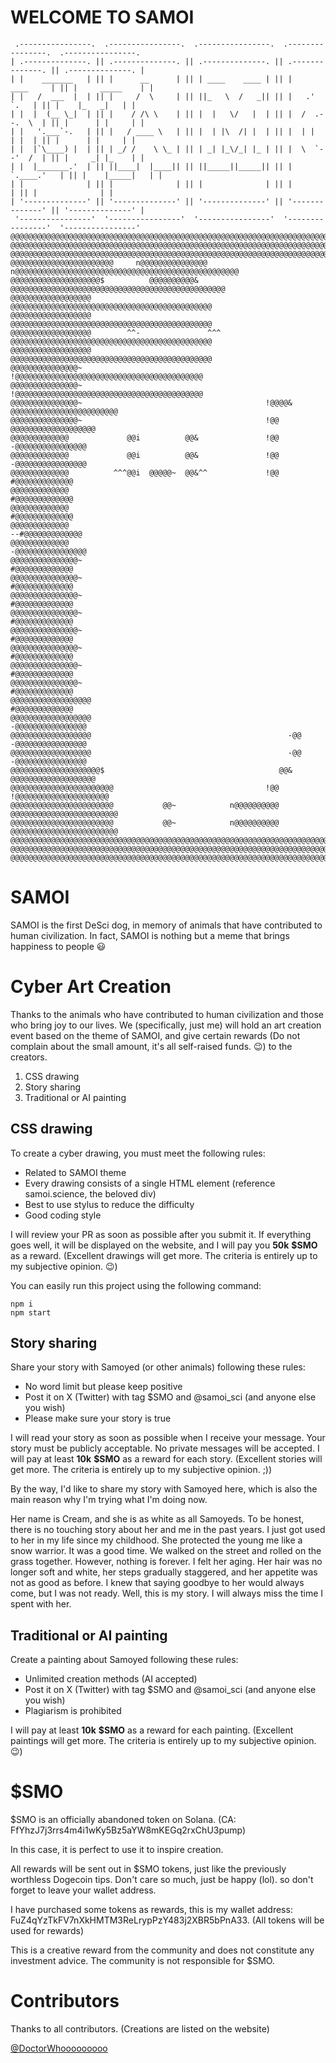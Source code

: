 ﻿# WELCOME TO SAMOI

```
 .----------------.  .----------------.  .----------------.  .----------------.  .----------------. 
| .--------------. || .--------------. || .--------------. || .--------------. || .--------------. |
| |    _______   | || |      __      | || | ____    ____ | || |     ____     | || |     _____    | |
| |   /  ___  |  | || |     /  \     | || ||_   \  /   _|| || |   .'    `.   | || |    |_   _|   | |
| |  |  (__ \_|  | || |    / /\ \    | || |  |   \/   |  | || |  /  .--.  \  | || |      | |     | |
| |   '.___`-.   | || |   / ____ \   | || |  | |\  /| |  | || |  | |    | |  | || |      | |     | |
| |  |`\____) |  | || | _/ /    \ \_ | || | _| |_\/_| |_ | || |  \  `--'  /  | || |     _| |_    | |
| |  |_______.'  | || ||____|  |____|| || ||_____||_____|| || |   `.____.'   | || |    |_____|   | |
| |              | || |              | || |              | || |              | || |              | |
| '--------------' || '--------------' || '--------------' || '--------------' || '--------------' |
 '----------------'  '----------------'  '----------------'  '----------------'  '----------------' 
@@@@@@@@@@@@@@@@@@@@@@@@@@@@@@@@@@@@@@@@@@@@@@@@@@@@@@@@@@@@@@@@@@@@@@@@@@@@@@@@@@@@@@@@@@@@@@@@@@@@
@@@@@@@@@@@@@@@@@@@@@@@@@@@@@@@@@@@@@@@@@@@@@@@@@@@@@@@@@@@@@@@@@@@@@@@@@@@@@@@@@@@@@@@@@@@@@@@@@@@@
@@@@@@@@@@@@@@@@@@@@@@@@@@@@@@@@@@@@@@@@@@@@@@@@@@@@@@@@@@@@@@@@@@@@@@@@@@@@@@@@@@@@@@@@@@@@@@@@@@@@
@@@@@@@@@@@@@@@@@@@@@@@     n@@@@@@@@@@@@@@@     n@@@@@@@@@@@@@@@@@@@@@@@@@@@@@@@@@@@@@@@@@@@@@@@@@@
@@@@@@@@@@@@@@@@@@@@$          @@@@@@@@@@&          @@@@@@@@@@@@@@@@@@@@@@@@@@@@@@@@@@@@@@@@@@@@@@@@
@@@@@@@@@@@@@@@@@@                                     @@@@@@@@@@@@@@@@@@@@@@@@@@@@@@@@@@@@@@@@@@@@@
@@@@@@@@@@@@@@@@@@                                     @@@@@@@@@@@@@@@@@@@@@@@@@@@@@@@@@@@@@@@@@@@@@
@@@@@@@@@@@@@@@@@@        ^^-               ^^^        @@@@@@@@@@@@@@@@@@@@@@@@@@@@@@@@@@@@@@@@@@@@@
@@@@@@@@@@@@@@@@@@                                     @@@@@@@@@@@@@@@@@@@@@@@@@@@@@@@@@@@@@@@@@@@@@
@@@@@@@@@@@@@@@~                                         !@@@@@@@@@@@@@@@@@@@@@@@@@@@@@@@@@@@@@@@@@@
@@@@@@@@@@@@@@@~                                         !@@@@@@@@@@@@@@@@@@@@@@@@@@@@@@@@@@@@@@@@@@
@@@@@@@@@@@@@@@~                                         !@@@@&             @@@@@@@@@@@@@@@@@@@@@@@@
@@@@@@@@@@@@@@@~                                         !@@                     @@@@@@@@@@@@@@@@@@@
@@@@@@@@@@@@@             @@i          @@&               !@@                       -@@@@@@@@@@@@@@@@
@@@@@@@@@@@@@             @@i          @@&               !@@                       -@@@@@@@@@@@@@@@@
@@@@@@@@@@@@@          ^^^@@i  @@@@@~  @@&^^             !@@                          #@@@@@@@@@@@@@
@@@@@@@@@@@@@                                                                         #@@@@@@@@@@@@@
@@@@@@@@@@@@@                                                                         #@@@@@@@@@@@@@
@@@@@@@@@@@@@                                                                       --#@@@@@@@@@@@@@
@@@@@@@@@@@@@                                                                      -@@@@@@@@@@@@@@@@
@@@@@@@@@@@@@@@~                                                                      #@@@@@@@@@@@@@
@@@@@@@@@@@@@@@~                                                                      #@@@@@@@@@@@@@
@@@@@@@@@@@@@@@~                                                                      #@@@@@@@@@@@@@
@@@@@@@@@@@@@@@~                                                                      #@@@@@@@@@@@@@
@@@@@@@@@@@@@@@~                                                                      #@@@@@@@@@@@@@
@@@@@@@@@@@@@@@~                                                                      #@@@@@@@@@@@@@
@@@@@@@@@@@@@@@~                                                                      #@@@@@@@@@@@@@
@@@@@@@@@@@@@@@~                                                                      #@@@@@@@@@@@@@
@@@@@@@@@@@@@@@@@@                                                                    #@@@@@@@@@@@@@
@@@@@@@@@@@@@@@@@@                                                                 -@@@@@@@@@@@@@@@@
@@@@@@@@@@@@@@@@@@                                            -@@                  -@@@@@@@@@@@@@@@@
@@@@@@@@@@@@@@@@@@                                            -@@                  -@@@@@@@@@@@@@@@@
@@@@@@@@@@@@@@@@@@@@$                                       @@&                  @@@@@@@@@@@@@@@@@@@
@@@@@@@@@@@@@@@@@@@@@@@                                  !@@                  !@@@@@@@@@@@@@@@@@@@@@
@@@@@@@@@@@@@@@@@@@@@@@           @@~            n@@@@@@@@@@                @@@@@@@@@@@@@@@@@@@@@@@@
@@@@@@@@@@@@@@@@@@@@@@@           @@~            n@@@@@@@@@@                @@@@@@@@@@@@@@@@@@@@@@@@
@@@@@@@@@@@@@@@@@@@@@@@@@@@@@@@@@@@@@@@@@@@@@@@@@@@@@@@@@@@@@@@@@@@@@@@@@@@@@@@@@@@@@@@@@@@@@@@@@@@@
@@@@@@@@@@@@@@@@@@@@@@@@@@@@@@@@@@@@@@@@@@@@@@@@@@@@@@@@@@@@@@@@@@@@@@@@@@@@@@@@@@@@@@@@@@@@@@@@@@@@
@@@@@@@@@@@@@@@@@@@@@@@@@@@@@@@@@@@@@@@@@@@@@@@@@@@@@@@@@@@@@@@@@@@@@@@@@@@@@@@@@@@@@@@@@@@@@@@@@@@@
```

# SAMOI

SAMOI is the first DeSci dog, in memory of animals that have contributed to human civilization. 
In fact, SAMOI is nothing but a meme that brings happiness to people 😃

# Cyber ​​Art Creation
Thanks to the animals who have contributed to human civilization and those who bring joy to our lives. 
We (specifically, just me) will hold an art creation event based on the theme of SAMOI, and give certain rewards (Do not complain about the small amount, it's all self-raised funds. 😉) to the creators.
1. CSS drawing
2. Story sharing
3. Traditional or AI painting

## CSS drawing
To create a cyber drawing, you must meet the following rules:
- Related to SAMOI theme
- Every drawing consists of a single HTML element (reference samoi.science, the beloved div)
- Best to use stylus to reduce the difficulty
- Good coding style

I will review your PR as soon as possible after you submit it.
If everything goes well, it will be displayed on the website, and I will pay you **50k** **$SMO** as a reward. (Excellent drawings will get more. The criteria is entirely up to my subjective opinion. 😉)


You can easily run this project using the following command:

```
npm i
npm start
```

## Story sharing
Share your story with Samoyed (or other animals) following these rules:
- No word limit but please keep positive
- Post it on X (Twitter) with tag $SMO and @samoi_sci (and anyone else you wish)
- Please make sure your story is true

I will read your story as soon as possible when I receive your message. Your story must be publicly acceptable. No private messages will be accepted.
I will pay at least **10k** **$SMO** as a reward for each story. (Excellent stories will get more. The criteria is entirely up to my subjective opinion. ;))


By the way, I'd like to share my story with Samoyed here, which is also the main reason why I'm trying what I'm doing now.

Her name is Cream, and she is as white as all Samoyeds. To be honest, there is no touching story about her and me in the past years.
I just got used to her in my life since my childhood. She protected the young me like a snow warrior.
It was a good time. We walked on the street and rolled on the grass together.
However, nothing is forever. I felt her aging. Her hair was no longer soft and white, her steps gradually staggered, and her appetite was not as good as before.
I knew that saying goodbye to her would always come, but I was not ready.
Well, this is my story. I will always miss the time I spent with her.

## Traditional or AI painting
Create a painting about Samoyed following these rules:
- Unlimited creation methods (AI accepted)
- Post it on X (Twitter) with tag $SMO and @samoi_sci (and anyone else you wish)
- Plagiarism is prohibited

I will pay at least **10k** **$SMO** as a reward for each painting. (Excellent paintings will get more. The criteria is entirely up to my subjective opinion. 😉)

# $SMO
$SMO is an officially abandoned token on Solana. (CA: FfYhzJ7j3rrs4m4i1wKy5Bz5aYW8mKEGq2rxChU3pump)

In this case, it is perfect to use it to inspire creation.

All rewards will be sent out in $SMO tokens, just like the previously worthless Dogecoin tips. Don't care so much, just be happy (lol). so don't forget to leave your wallet address.

I have purchased some tokens as rewards, this is my wallet address: FuZ4qYzTkFV7nXkHMTM3ReLrypPzY483j2XBR5bPnA33. (All tokens will be used for rewards)

This is a creative reward from the community and does not constitute any investment advice. The community is not responsible for $SMO.

# Contributors
Thanks to all contributors. (Creations are listed on the website)

[@DoctorWhooooooooo](https://github.com/DoctorWhooooooooo)                                                                        